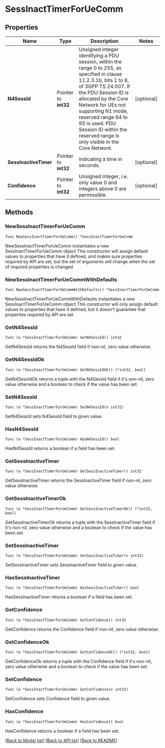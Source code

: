 # SessInactTimerForUeComm

## Properties

Name | Type | Description | Notes
------------ | ------------- | ------------- | -------------
**N4SessId** | Pointer to **int32** | Unsigned integer identifying a PDU session, within the range 0 to 255, as specified in  clause 11.2.3.1b, bits 1 to 8, of 3GPP TS 24.007. If the PDU Session ID is allocated by the  Core Network for UEs not supporting N1 mode, reserved range 64 to 95 is used. PDU Session ID  within the reserved range is only visible in the Core Network.   | [optional] 
**SessInactiveTimer** | Pointer to **int32** | indicating a time in seconds. | [optional] 
**Confidence** | Pointer to **int32** | Unsigned Integer, i.e. only value 0 and integers above 0 are permissible. | [optional] 

## Methods

### NewSessInactTimerForUeComm

`func NewSessInactTimerForUeComm() *SessInactTimerForUeComm`

NewSessInactTimerForUeComm instantiates a new SessInactTimerForUeComm object
This constructor will assign default values to properties that have it defined,
and makes sure properties required by API are set, but the set of arguments
will change when the set of required properties is changed

### NewSessInactTimerForUeCommWithDefaults

`func NewSessInactTimerForUeCommWithDefaults() *SessInactTimerForUeComm`

NewSessInactTimerForUeCommWithDefaults instantiates a new SessInactTimerForUeComm object
This constructor will only assign default values to properties that have it defined,
but it doesn't guarantee that properties required by API are set

### GetN4SessId

`func (o *SessInactTimerForUeComm) GetN4SessId() int32`

GetN4SessId returns the N4SessId field if non-nil, zero value otherwise.

### GetN4SessIdOk

`func (o *SessInactTimerForUeComm) GetN4SessIdOk() (*int32, bool)`

GetN4SessIdOk returns a tuple with the N4SessId field if it's non-nil, zero value otherwise
and a boolean to check if the value has been set.

### SetN4SessId

`func (o *SessInactTimerForUeComm) SetN4SessId(v int32)`

SetN4SessId sets N4SessId field to given value.

### HasN4SessId

`func (o *SessInactTimerForUeComm) HasN4SessId() bool`

HasN4SessId returns a boolean if a field has been set.

### GetSessInactiveTimer

`func (o *SessInactTimerForUeComm) GetSessInactiveTimer() int32`

GetSessInactiveTimer returns the SessInactiveTimer field if non-nil, zero value otherwise.

### GetSessInactiveTimerOk

`func (o *SessInactTimerForUeComm) GetSessInactiveTimerOk() (*int32, bool)`

GetSessInactiveTimerOk returns a tuple with the SessInactiveTimer field if it's non-nil, zero value otherwise
and a boolean to check if the value has been set.

### SetSessInactiveTimer

`func (o *SessInactTimerForUeComm) SetSessInactiveTimer(v int32)`

SetSessInactiveTimer sets SessInactiveTimer field to given value.

### HasSessInactiveTimer

`func (o *SessInactTimerForUeComm) HasSessInactiveTimer() bool`

HasSessInactiveTimer returns a boolean if a field has been set.

### GetConfidence

`func (o *SessInactTimerForUeComm) GetConfidence() int32`

GetConfidence returns the Confidence field if non-nil, zero value otherwise.

### GetConfidenceOk

`func (o *SessInactTimerForUeComm) GetConfidenceOk() (*int32, bool)`

GetConfidenceOk returns a tuple with the Confidence field if it's non-nil, zero value otherwise
and a boolean to check if the value has been set.

### SetConfidence

`func (o *SessInactTimerForUeComm) SetConfidence(v int32)`

SetConfidence sets Confidence field to given value.

### HasConfidence

`func (o *SessInactTimerForUeComm) HasConfidence() bool`

HasConfidence returns a boolean if a field has been set.


[[Back to Model list]](../README.md#documentation-for-models) [[Back to API list]](../README.md#documentation-for-api-endpoints) [[Back to README]](../README.md)


